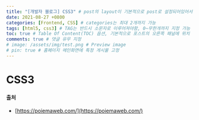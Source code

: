 ```yaml
---
title: "[개발자 블로그] CSS3" # post의 layout이 기본적으로 post로 설정되어있어서 Front Matter에 따로 layout변수를 만들어 주지 않아도 됨
date: 2021-08-27 +0800
categories: [Frontend, CSS] # categories는 최대 2개까지 가능
tags: [html5, css3] # TAG는 반드시 소문자로 이루어져야함, 0~무한개까지 지정 가능
toc: true # Table Of Content(TOC) 옵션, 기본적으로 포스트의 오른쪽 패널에 위치
comments: true # 댓글 유무 지정
# image: /assets/img/test.png # Preview image
# pin: true # 홈페이지 메인화면에 특정 게시물 고정
---
```


# CSS3

#### 출처
- [https://poiemaweb.com/](https://poiemaweb.com/)